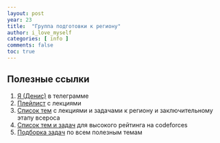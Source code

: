```yaml
---
layout: post
year: 23
title:  "Группа подготовки к региону"
author: i_love_myself
categories: [ info ]
comments: false
toc: true
---
```

## Полезные ссылки

1. [Я (Денис)](https://t.me/i_1ove_myse1f) в телеграмме
1. [Плейлист](https://youtube.com/playlist?list=PLXKRy1QlvcjPtyV8VAIPGWAqJMoac9_KO) с лекциями
1. [Список тем](https://docs.google.com/spreadsheets/d/1p0n79rlhHRMBjddfHWMhoTMDZ7Yz3bHAjHOMjLPpCw8/edit#gid=1727586492) с лекциями и задачами к региону и заключительному этапу всероса
1. [Список тем и задач](https://blog.shahjalalshohag.com/topic-list/) для высокого рейтинга на codeforces
1. [Подборка задач](https://codeforces.com/blog/entry/55274) по всем полезным темам
